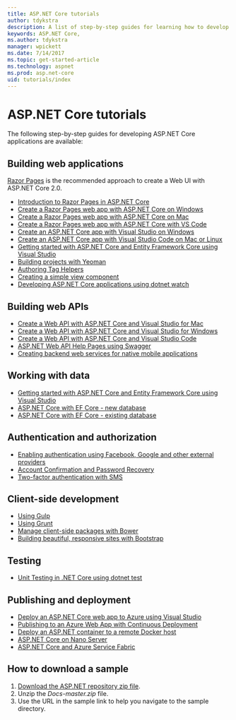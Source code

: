 ```yaml
---
title: ASP.NET Core tutorials
author: tdykstra
description: A list of step-by-step guides for learning how to develop ASP.NET Core applications.
keywords: ASP.NET Core,
ms.author: tdykstra
manager: wpickett
ms.date: 7/14/2017
ms.topic: get-started-article
ms.technology: aspnet
ms.prod: asp.net-core
uid: tutorials/index
---
```

# ASP.NET Core tutorials

The following step-by-step guides for developing ASP.NET Core applications are available:

## Building web applications

[Razor Pages](xref:mvc/razor-pages/index) is the recommended approach to create a Web UI with ASP.NET Core 2.0.

* [Introduction to Razor Pages in ASP.NET Core](xref:mvc/razor-pages/index)
* [Create a Razor Pages web app with ASP.NET Core on Windows](xref:tutorials/razor-pages/index)
* [Create a Razor Pages web app with ASP.NET Core on Mac](xref:tutorials/razor-pages-mac/index)  
* [Create a Razor Pages web app with ASP.NET Core with VS Code](xref:tutorials/razor-pages-vsc/index) 
* [Create an ASP.NET Core app with Visual Studio on Windows](first-mvc-app/index.md)
* [Create an ASP.NET Core app with Visual Studio Code on Mac or Linux ](first-mvc-app-xplat/index.md)
* [Getting started with ASP.NET Core and Entity Framework Core using Visual Studio](../data/ef-mvc/index.md)
* [Building projects with Yeoman](../client-side/yeoman.md)
* [Authoring Tag Helpers](../mvc/views/tag-helpers/authoring.md)
* [Creating a simple view component](../mvc/views/view-components.md#walkthrough-creating-a-simple-view-component)
* [Developing ASP.NET Core applications using dotnet watch](dotnet-watch.md)

## Building web APIs
* [Create a Web API with ASP.NET Core and Visual Studio for Mac](xref:tutorials/first-web-api-mac)
* [Create a Web API with ASP.NET Core and Visual Studio for Windows](first-web-api.md)
* [Create a Web API with ASP.NET Core and Visual Studio Code](web-api-vsc.md)
* [ASP.NET Web API Help Pages using Swagger](web-api-help-pages-using-swagger.md)
* [Creating backend web services for native mobile applications](../mobile/native-mobile-backend.md)

## Working with data
* [Getting started with ASP.NET Core and Entity Framework Core using Visual Studio](../data/ef-mvc/index.md)
* [ASP.NET Core with EF Core - new database](https://docs.microsoft.com/ef/core/get-started/aspnetcore/new-db)
* [ASP.NET Core with EF Core - existing database](https://docs.microsoft.com/ef/core/get-started/aspnetcore/existing-db)

## Authentication and authorization
* [Enabling authentication using Facebook, Google and other external providers](../security/authentication/social/index.md)
* [Account Confirmation and Password Recovery](../security/authentication/accconfirm.md)
* [Two-factor authentication with SMS](../security/authentication/2fa.md)

## Client-side development
* [Using Gulp](../client-side/using-gulp.md)
* [Using Grunt](../client-side/using-grunt.md)
* [Manage client-side packages with Bower](../client-side/bower.md)
* [Building beautiful, responsive sites with Bootstrap](../client-side/bootstrap.md)

## Testing
* [Unit Testing in .NET Core using dotnet test](https://docs.microsoft.com/dotnet/articles/core/testing/unit-testing-with-dotnet-test)

## Publishing and deployment
* [Deploy an ASP.NET Core web app to Azure using Visual Studio](publish-to-azure-webapp-using-vs.md)
* [Publishing to an Azure Web App with Continuous Deployment](../publishing/azure-continuous-deployment.md)
* [Deploy an ASP.NET container to a remote Docker host](https://docs.microsoft.com/azure/vs-azure-tools-docker-hosting-web-apps-in-docker)
* [ASP.NET Core on Nano Server](nano-server.md)
* [ASP.NET Core and Azure Service Fabric](https://docs.microsoft.com/azure/service-fabric/service-fabric-add-a-web-frontend)

<a name="download"></a> 
## How to download a sample
1. [Download the ASP.NET repository zip file](https://github.com/aspnet/docs/archive/master.zip).
1. Unzip the *Docs-master.zip* file.
1. Use the URL in the sample link to help you navigate to the sample directory. 
